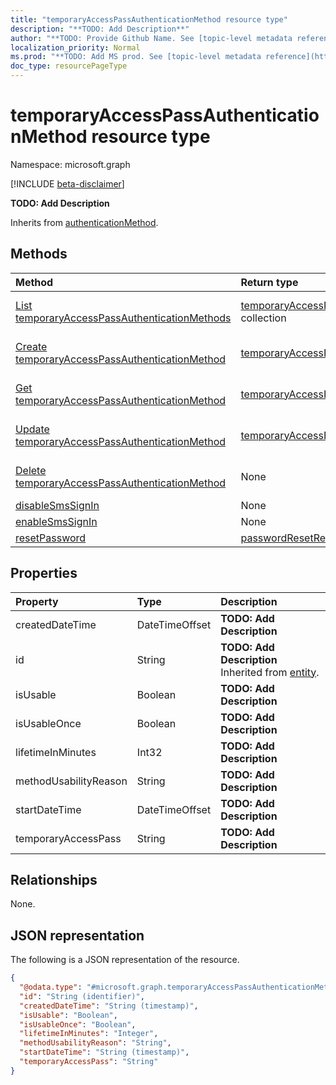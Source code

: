 ```yaml
---
title: "temporaryAccessPassAuthenticationMethod resource type"
description: "**TODO: Add Description**"
author: "**TODO: Provide Github Name. See [topic-level metadata reference](https://msgo.azurewebsites.net/add/document/guidelines/metadata.html#topic-level-metadata)**"
localization_priority: Normal
ms.prod: "**TODO: Add MS prod. See [topic-level metadata reference](https://msgo.azurewebsites.net/add/document/guidelines/metadata.html#topic-level-metadata)**"
doc_type: resourcePageType
---
```


# temporaryAccessPassAuthenticationMethod resource type

Namespace: microsoft.graph

[!INCLUDE [beta-disclaimer](../../includes/beta-disclaimer.md)]

**TODO: Add Description**


Inherits from [authenticationMethod](../resources/authenticationmethod.md).

## Methods
|Method|Return type|Description|
|:---|:---|:---|
|[List temporaryAccessPassAuthenticationMethods](../api/temporaryaccesspassauthenticationmethod-list.md)|[temporaryAccessPassAuthenticationMethod](../resources/temporaryaccesspassauthenticationmethod.md) collection|Get a list of the [temporaryAccessPassAuthenticationMethod](../resources/temporaryaccesspassauthenticationmethod.md) objects and their properties.|
|[Create temporaryAccessPassAuthenticationMethod](../api/temporaryaccesspassauthenticationmethod-create.md)|[temporaryAccessPassAuthenticationMethod](../resources/temporaryaccesspassauthenticationmethod.md)|Create a new [temporaryAccessPassAuthenticationMethod](../resources/temporaryaccesspassauthenticationmethod.md) object.|
|[Get temporaryAccessPassAuthenticationMethod](../api/temporaryaccesspassauthenticationmethod-get.md)|[temporaryAccessPassAuthenticationMethod](../resources/temporaryaccesspassauthenticationmethod.md)|Read the properties and relationships of a [temporaryAccessPassAuthenticationMethod](../resources/temporaryaccesspassauthenticationmethod.md) object.|
|[Update temporaryAccessPassAuthenticationMethod](../api/temporaryaccesspassauthenticationmethod-update.md)|[temporaryAccessPassAuthenticationMethod](../resources/temporaryaccesspassauthenticationmethod.md)|Update the properties of a [temporaryAccessPassAuthenticationMethod](../resources/temporaryaccesspassauthenticationmethod.md) object.|
|[Delete temporaryAccessPassAuthenticationMethod](../api/temporaryaccesspassauthenticationmethod-delete.md)|None|Deletes a [temporaryAccessPassAuthenticationMethod](../resources/temporaryaccesspassauthenticationmethod.md) object.|
|[disableSmsSignIn](../api/temporaryaccesspassauthenticationmethod-disablesmssignin.md)|None|**TODO: Add Description**|
|[enableSmsSignIn](../api/temporaryaccesspassauthenticationmethod-enablesmssignin.md)|None|**TODO: Add Description**|
|[resetPassword](../api/temporaryaccesspassauthenticationmethod-resetpassword.md)|[passwordResetResponse](../resources/passwordresetresponse.md)|**TODO: Add Description**|

## Properties
|Property|Type|Description|
|:---|:---|:---|
|createdDateTime|DateTimeOffset|**TODO: Add Description**|
|id|String|**TODO: Add Description** Inherited from [entity](../resources/entity.md).|
|isUsable|Boolean|**TODO: Add Description**|
|isUsableOnce|Boolean|**TODO: Add Description**|
|lifetimeInMinutes|Int32|**TODO: Add Description**|
|methodUsabilityReason|String|**TODO: Add Description**|
|startDateTime|DateTimeOffset|**TODO: Add Description**|
|temporaryAccessPass|String|**TODO: Add Description**|

## Relationships
None.

## JSON representation
The following is a JSON representation of the resource.
<!-- {
  "blockType": "resource",
  "keyProperty": "id",
  "@odata.type": "microsoft.graph.temporaryAccessPassAuthenticationMethod",
  "baseType": "microsoft.graph.authenticationMethod",
  "openType": false
}
-->
``` json
{
  "@odata.type": "#microsoft.graph.temporaryAccessPassAuthenticationMethod",
  "id": "String (identifier)",
  "createdDateTime": "String (timestamp)",
  "isUsable": "Boolean",
  "isUsableOnce": "Boolean",
  "lifetimeInMinutes": "Integer",
  "methodUsabilityReason": "String",
  "startDateTime": "String (timestamp)",
  "temporaryAccessPass": "String"
}
```

